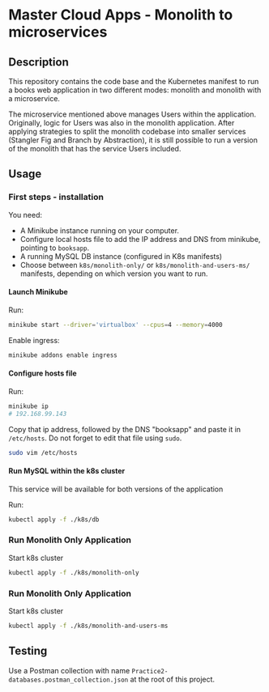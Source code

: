 # Master Cloud Apps - Monolith to microservices

## Description

This repository contains the code base and the Kubernetes manifest to run a books web application in two different modes: monolith and monolith with a microservice.

The microservice mentioned above manages Users within the application. Originally, logic for Users was also in the monolith application. 
After applying strategies to split the monolith codebase into smaller services (Stangler Fig and Branch by Abstraction), it is still possible to run a version of the monolith that has the service Users included.

## Usage

### First steps - installation

You need:
- A Minikube instance running on your computer.
- Configure local hosts file to add the IP address and DNS from minikube, pointing to `booksapp`.
- A running MySQL DB instance (configured in K8s manifests)
- Choose between `k8s/monolith-only/` or `k8s/monolith-and-users-ms/` manifests, depending on which version you want to run.

#### Launch Minikube
Run:
```bash
minikube start --driver='virtualbox' --cpus=4 --memory=4000
```
Enable ingress:
```bash
minikube addons enable ingress
```

#### Configure hosts file
Run:
```bash
minikube ip
# 192.168.99.143
```
Copy that ip address, followed by the DNS "booksapp" and paste it in `/etc/hosts`. Do not forget to edit that file using `sudo`.
```bash
sudo vim /etc/hosts
```

#### Run MySQL within the k8s cluster
This service will be available for both versions of the application

Run:
```bash
kubectl apply -f ./k8s/db
```

### Run Monolith Only Application
Start k8s cluster
```bash
kubectl apply -f ./k8s/monolith-only
```

### Run Monolith Only Application
Start k8s cluster
```bash
kubectl apply -f ./k8s/monolith-and-users-ms
```


## Testing
Use a Postman collection with name `Practice2-databases.postman_collection.json` at the root of this project.
